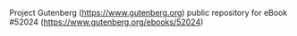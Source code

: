 Project Gutenberg (https://www.gutenberg.org) public repository for
eBook #52024 (https://www.gutenberg.org/ebooks/52024)
